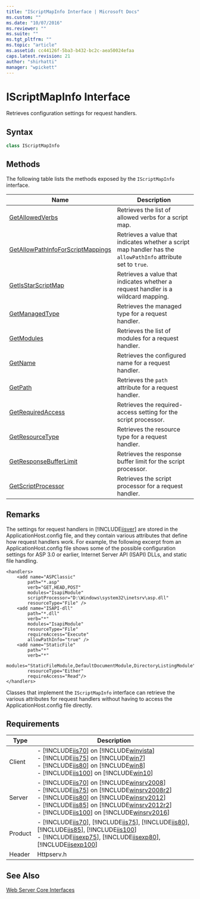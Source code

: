 ```yaml
---
title: "IScriptMapInfo Interface | Microsoft Docs"
ms.custom: ""
ms.date: "10/07/2016"
ms.reviewer: ""
ms.suite: ""
ms.tgt_pltfrm: ""
ms.topic: "article"
ms.assetid: cc44126f-5ba3-b432-bc2c-aea50024efaa
caps.latest.revision: 21
author: "shirhatti"
manager: "wpickett"
---
```

# IScriptMapInfo Interface
Retrieves configuration settings for request handlers.  
  
## Syntax  
  
```cpp  
class IScriptMapInfo  
```  
  
## Methods  
 The following table lists the methods exposed by the `IScriptMapInfo` interface.  
  
|Name|Description|  
|----------|-----------------|  
|[GetAllowedVerbs](../../../webdevelopment-reference\native-code-api\webdev-native-api-reference/iscriptmapinfo-getallowedverbs-method.md)|Retrieves the list of allowed verbs for a script map.|  
|[GetAllowPathInfoForScriptMappings](../../../webdevelopment-reference\native-code-api\webdev-native-api-reference/iscriptmapinfo-getallowpathinfoforscriptmappings-method.md)|Retrieves a value that indicates whether a script map handler has the `allowPathInfo` attribute set to `true`.|  
|[GetIsStarScriptMap](../../../webdevelopment-reference\native-code-api\webdev-native-api-reference/iscriptmapinfo-getisstarscriptmap-method.md)|Retrieves a value that indicates whether a request handler is a wildcard mapping.|  
|[GetManagedType](../../../webdevelopment-reference\native-code-api\webdev-native-api-reference/iscriptmapinfo-getmanagedtype-method.md)|Retrieves the managed type for a request handler.|  
|[GetModules](../../../webdevelopment-reference\native-code-api\webdev-native-api-reference/iscriptmapinfo-getmodules-method.md)|Retrieves the list of modules for a request handler.|  
|[GetName](../../../webdevelopment-reference\native-code-api\webdev-native-api-reference/iscriptmapinfo-getname-method.md)|Retrieves the configured name for a request handler.|  
|[GetPath](../../../webdevelopment-reference\native-code-api\webdev-native-api-reference/iscriptmapinfo-getpath-method.md)|Retrieves the `path` attribute for a request handler.|  
|[GetRequiredAccess](../../../webdevelopment-reference\native-code-api\webdev-native-api-reference/iscriptmapinfo-getrequiredaccess-method.md)|Retrieves the required-access setting for the script processor.|  
|[GetResourceType](../../../webdevelopment-reference\native-code-api\webdev-native-api-reference/iscriptmapinfo-getresourcetype-method.md)|Retrieves the resource type for a request handler.|  
|[GetResponseBufferLimit](../../../webdevelopment-reference\native-code-api\webdev-native-api-reference/iscriptmapinfo-getresponsebufferlimit-method.md)|Retrieves the response buffer limit for the script processor.|  
|[GetScriptProcessor](../../../webdevelopment-reference\native-code-api\webdev-native-api-reference/iscriptmapinfo-getscriptprocessor-method.md)|Retrieves the script processor for a request handler.|  
  
## Remarks  
 The settings for request handlers in [!INCLUDE[iisver](../../../wmi-provider/includes/iisver-md.md)] are stored in the ApplicationHost.config file, and they contain various attributes that define how request handlers work. For example, the following excerpt from an ApplicationHost.config file shows some of the possible configuration settings for ASP 3.0 or earlier, Internet Server API (ISAPI) DLLs, and static file handling.  
  
```  
<handlers>  
    <add name="ASPClassic"  
        path="*.asp"  
        verb="GET,HEAD,POST"  
        modules="IsapiModule"  
        scriptProcessor="D:\Windows\system32\inetsrv\asp.dll"  
        resourceType="File" />  
    <add name="ISAPI-dll"  
        path="*.dll"  
        verb="*"  
        modules="IsapiModule"  
        resourceType="File"  
        requireAccess="Execute"  
        allowPathInfo="true" />  
    <add name="StaticFile"  
        path="*"  
        verb="*"  
        modules="StaticFileModule,DefaultDocumentModule,DirectoryListingModule"  
        resourceType="Either"  
        requireAccess="Read"/>  
</handlers>  
```  
  
 Classes that implement the `IScriptMapInfo` interface can retrieve the various attributes for request handlers without having to access the ApplicationHost.config file directly.  
  
## Requirements  
  
|Type|Description|  
|----------|-----------------|  
|Client|-   [!INCLUDE[iis70](../../../wmi-provider/includes/iis70-md.md)] on [!INCLUDE[winvista](../../../wmi-provider/includes/winvista-md.md)]<br />-   [!INCLUDE[iis75](../../../wmi-provider/includes/iis75-md.md)] on [!INCLUDE[win7](../../../wmi-provider/includes/win7-md.md)]<br />-   [!INCLUDE[iis80](../../../wmi-provider/includes/iis80-md.md)] on [!INCLUDE[win8](../../../wmi-provider/includes/win8-md.md)]<br />-   [!INCLUDE[iis100](../../../wmi-provider/includes/iis100-md.md)] on [!INCLUDE[win10](../../../wmi-provider/includes/win10-md.md)]|  
|Server|-   [!INCLUDE[iis70](../../../wmi-provider/includes/iis70-md.md)] on [!INCLUDE[winsrv2008](../../../wmi-provider/includes/winsrv2008-md.md)]<br />-   [!INCLUDE[iis75](../../../wmi-provider/includes/iis75-md.md)] on [!INCLUDE[winsrv2008r2](../../../wmi-provider/includes/winsrv2008r2-md.md)]<br />-   [!INCLUDE[iis80](../../../wmi-provider/includes/iis80-md.md)] on [!INCLUDE[winsrv2012](../../../wmi-provider/includes/winsrv2012-md.md)]<br />-   [!INCLUDE[iis85](../../../wmi-provider/includes/iis85-md.md)] on [!INCLUDE[winsrv2012r2](../../../wmi-provider/includes/winsrv2012r2-md.md)]<br />-   [!INCLUDE[iis100](../../../wmi-provider/includes/iis100-md.md)] on [!INCLUDE[winsrv2016](../../../wmi-provider/includes/winsrv2016-md.md)]|  
|Product|-   [!INCLUDE[iis70](../../../wmi-provider/includes/iis70-md.md)], [!INCLUDE[iis75](../../../wmi-provider/includes/iis75-md.md)], [!INCLUDE[iis80](../../../wmi-provider/includes/iis80-md.md)], [!INCLUDE[iis85](../../../wmi-provider/includes/iis85-md.md)], [!INCLUDE[iis100](../../../wmi-provider/includes/iis100-md.md)]<br />-   [!INCLUDE[iisexp75](../../../webdevelopment-reference\native-code-api\webdev-native-api-reference/includes/iisexp75-md.md)], [!INCLUDE[iisexp80](../../../webdevelopment-reference\native-code-api\webdev-native-api-reference/includes/iisexp80-md.md)], [!INCLUDE[iisexp100](../../../webdevelopment-reference\native-code-api\webdev-native-api-reference/includes/iisexp100-md.md)]|  
|Header|Httpserv.h|  
  
## See Also  
 [Web Server Core Interfaces](../../../webdevelopment-reference\native-code-api\webdev-native-api-reference/web-server-core-interfaces.md)
